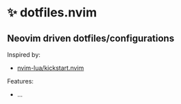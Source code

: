 # ✨ dotfiles.nvim

## Neovim driven dotfiles/configurations

Inspired by: 
- [nvim-lua/kickstart.nvim](https://github.com/nvim-lua/kickstart.nvim/tree/master)

Features:
- ...
